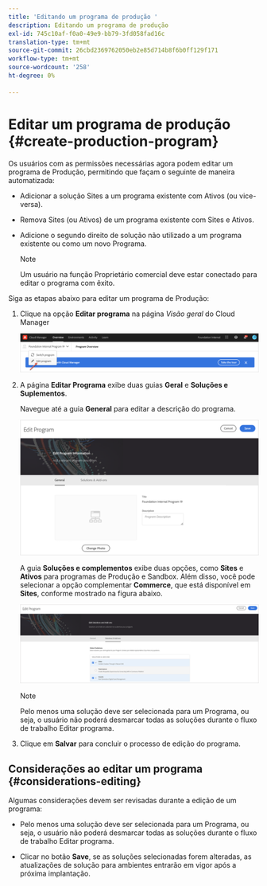 ```yaml
---
title: 'Editando um programa de produção '
description: Editando um programa de produção
exl-id: 745c10af-f0a0-49e9-bb79-3fd058fad16c
translation-type: tm+mt
source-git-commit: 26cbd2369762050eb2e85d714b8f6b0ff129f171
workflow-type: tm+mt
source-wordcount: '258'
ht-degree: 0%

---
```


# Editar um programa de produção {#create-production-program}

Os usuários com as permissões necessárias agora podem editar um programa de Produção, permitindo que façam o seguinte de maneira automatizada:

* Adicionar a solução Sites a um programa existente com Ativos (ou vice-versa).
* Remova Sites (ou Ativos) de um programa existente com Sites e Ativos.
* Adicione o segundo direito de solução não utilizado a um programa existente ou como um novo Programa.

   >[!NOTE]
   >Um usuário na função Proprietário comercial deve estar conectado para editar o programa com êxito.

Siga as etapas abaixo para editar um programa de Produção:

1. Clique na opção **Editar programa** na página *Visão geral* do Cloud Manager

   ![](assets/edit-program-overview.png)

1. A página **Editar Programa** exibe duas guias **Geral** e **Soluções e Suplementos**.

   Navegue até a guia **General** para editar a descrição do programa.

   ![](assets/edit-program-general.png)

   A guia **Soluções e complementos** exibe duas opções, como **Sites** e **Ativos** para programas de Produção e Sandbox. Além disso, você pode selecionar a opção complementar **Commerce**, que está disponível em **Sites**, conforme mostrado na figura abaixo.

   ![](assets/edit-prg.png)

   >[!NOTE]
   >Pelo menos uma solução deve ser selecionada para um Programa, ou seja, o usuário não poderá desmarcar todas as soluções durante o fluxo de trabalho Editar programa.

1. Clique em **Salvar** para concluir o processo de edição do programa.


## Considerações ao editar um programa {#considerations-editing}

Algumas considerações devem ser revisadas durante a edição de um programa:

* Pelo menos uma solução deve ser selecionada para um Programa, ou seja, o usuário não poderá desmarcar todas as soluções durante o fluxo de trabalho Editar programa.

* Clicar no botão **Save**, se as soluções selecionadas forem alteradas, as atualizações de solução para ambientes entrarão em vigor após a próxima implantação.
